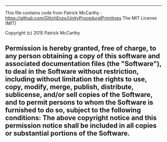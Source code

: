 ﻿------------------------------------------------------------------------------------------------------------------------------------------------------------------
This file contains code from Patrick McCarthy : https://github.com/GlitchEnzo/UnityProceduralPrimitives
The MIT License (MIT)

Copyright (c) 2015 Patrick McCarthy

Permission is hereby granted, free of charge, to any person obtaining a copy of this software and associated documentation files (the "Software"), to deal in the Software without restriction, including without limitation the rights to use, copy, modify, merge, publish, distribute, sublicense, and/or sell copies of the Software, and to permit persons to whom the Software is furnished to do so, subject to the following conditions:
The above copyright notice and this permission notice shall be included in all copies or substantial portions of the Software.
------------------------------------------------------------------------------------------------------------------------------------------------------------------
